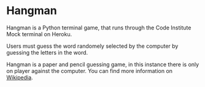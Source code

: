 # Hangman # 

Hangman is a Python terminal game, that runs through the  Code Institute Mock terminal on Heroku. 

Users must guess the word randomely selected by the computer by guessing the letters in the word. 

Hangman is a paper and pencil guessing game, in this instance there is only on player against the computer.
You can find more information on [Wikipedia](https://en.wikipedia.org/wiki/Hangman_(game)). 